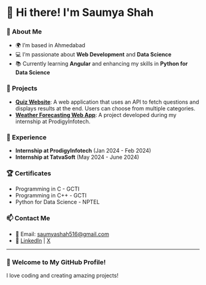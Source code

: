 # 👋 Hi there! I'm Saumya Shah

### 🌱 About Me
- 🌍 I’m based in Ahmedabad
- 💻 I’m passionate about **Web Development** and **Data Science**
- 📚 Currently learning **Angular** and enhancing my skills in **Python for Data Science**

### 🚀 Projects
- **[Quiz Website](#)**: A web application that uses an API to fetch questions and displays results at the end. Users can choose from multiple categories.
- **[Weather Forecasting Web App](#)**: A project developed during my internship at ProdigyInfotech.

### 💼 Experience
- **Internship at ProdigyInfotech** (Jan 2024 - Feb 2024)
- **Internship at TatvaSoft** (May 2024 - June 2024)

### 🏆 Certificates
- Programming in C - GCTI
- Programming in C++ - GCTI
- Python for Data Science - NPTEL

### 📫 Contact Me
- 📧 Email: [saumyashah516@gmail.com](mailto:saumyashah516@gmail.com)
- 🔗 [LinkedIn](#) | [X](#)

---

### 🎨 Welcome to My GitHub Profile!
I love coding and creating amazing projects!
